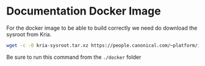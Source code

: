 # Documentation Docker Image

For the docker image to be able to build correctly we need do download the sysroot from Kria.

```bash
wget -c -O kria-sysroot.tar.xz https://people.canonical.com/~platform/images/xilinx/kria24-ubuntu-22.04/iot-limerick-kria-classic-server-2204-classic-22.04-kd05-20240223-170-sysroot.tar.xz
```

Be sure to run this command from the `./docker` folder